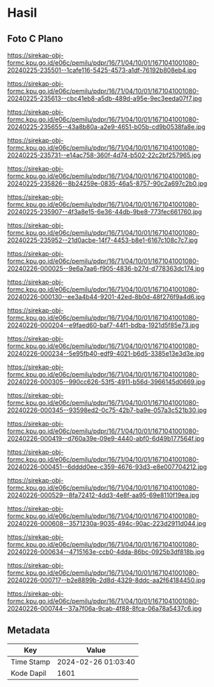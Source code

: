 # Hasil

## Foto C Plano

https://sirekap-obj-formc.kpu.go.id/e06c/pemilu/pdpr/16/71/04/10/01/1671041001080-20240225-235501--1cafe116-5425-4573-a1df-76192b808eb4.jpg

https://sirekap-obj-formc.kpu.go.id/e06c/pemilu/pdpr/16/71/04/10/01/1671041001080-20240225-235613--cbc41eb8-a5db-489d-a95e-9ec3eeda07f7.jpg

https://sirekap-obj-formc.kpu.go.id/e06c/pemilu/pdpr/16/71/04/10/01/1671041001080-20240225-235655--43a8b80a-a2e9-4651-b05b-cd9b0538fa8e.jpg

https://sirekap-obj-formc.kpu.go.id/e06c/pemilu/pdpr/16/71/04/10/01/1671041001080-20240225-235731--e14ac758-360f-4d74-b502-22c2bf257965.jpg

https://sirekap-obj-formc.kpu.go.id/e06c/pemilu/pdpr/16/71/04/10/01/1671041001080-20240225-235826--8b24259e-0835-46a5-8757-90c2a697c2b0.jpg

https://sirekap-obj-formc.kpu.go.id/e06c/pemilu/pdpr/16/71/04/10/01/1671041001080-20240225-235907--4f3a8e15-6e36-44db-9be8-773fec661760.jpg

https://sirekap-obj-formc.kpu.go.id/e06c/pemilu/pdpr/16/71/04/10/01/1671041001080-20240225-235952--21d0acbe-14f7-4453-b8e1-6167c108c7c7.jpg

https://sirekap-obj-formc.kpu.go.id/e06c/pemilu/pdpr/16/71/04/10/01/1671041001080-20240226-000025--9e6a7aa6-f905-4836-b27d-d778363dc174.jpg

https://sirekap-obj-formc.kpu.go.id/e06c/pemilu/pdpr/16/71/04/10/01/1671041001080-20240226-000130--ee3a4b44-9201-42ed-8b0d-48f276f9a4d6.jpg

https://sirekap-obj-formc.kpu.go.id/e06c/pemilu/pdpr/16/71/04/10/01/1671041001080-20240226-000204--e9faed60-baf7-44f1-bdba-1921d5f85e73.jpg

https://sirekap-obj-formc.kpu.go.id/e06c/pemilu/pdpr/16/71/04/10/01/1671041001080-20240226-000234--5e95fb40-edf9-4021-b6d5-3385e13e3d3e.jpg

https://sirekap-obj-formc.kpu.go.id/e06c/pemilu/pdpr/16/71/04/10/01/1671041001080-20240226-000305--990cc626-53f5-4911-b56d-3966145d0669.jpg

https://sirekap-obj-formc.kpu.go.id/e06c/pemilu/pdpr/16/71/04/10/01/1671041001080-20240226-000345--93598ed2-0c75-42b7-ba9e-057a3c521b30.jpg

https://sirekap-obj-formc.kpu.go.id/e06c/pemilu/pdpr/16/71/04/10/01/1671041001080-20240226-000419--d760a39e-09e9-4440-abf0-6d49b177564f.jpg

https://sirekap-obj-formc.kpu.go.id/e06c/pemilu/pdpr/16/71/04/10/01/1671041001080-20240226-000451--6dddd0ee-c359-4676-93d3-e8e007704212.jpg

https://sirekap-obj-formc.kpu.go.id/e06c/pemilu/pdpr/16/71/04/10/01/1671041001080-20240226-000529--8fa72412-4dd3-4e8f-aa95-69e8110f19ea.jpg

https://sirekap-obj-formc.kpu.go.id/e06c/pemilu/pdpr/16/71/04/10/01/1671041001080-20240226-000608--3571230a-9035-494c-90ac-223d2911d044.jpg

https://sirekap-obj-formc.kpu.go.id/e06c/pemilu/pdpr/16/71/04/10/01/1671041001080-20240226-000634--4715163e-ccb0-4dda-86bc-0925b3df818b.jpg

https://sirekap-obj-formc.kpu.go.id/e06c/pemilu/pdpr/16/71/04/10/01/1671041001080-20240226-000717--b2e8899b-2d8d-4329-8ddc-aa2f64184450.jpg

https://sirekap-obj-formc.kpu.go.id/e06c/pemilu/pdpr/16/71/04/10/01/1671041001080-20240226-000744--37a7f06a-9cab-4f88-8fca-06a78a5437c6.jpg


## Metadata

| Key        | Value               |
| ---------- | ------------------- |
| Time Stamp | 2024-02-26 01:03:40 |
| Kode Dapil | 1601                |



